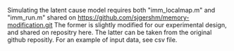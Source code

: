 Simulating the latent cause model requires both "imm_localmap.m" and "imm_run.m" shared on https://github.com/sjgershm/memory-modification.git
The former is slightly modified for our experimental design, and shared on repositry here.
The latter can be taken from the original github repositly.
For an example of input data, see csv file.
